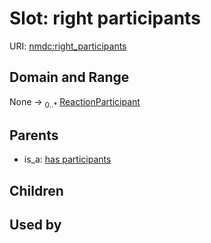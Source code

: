 
# Slot: right participants




URI: [nmdc:right_participants](https://microbiomedata/meta/right_participants)


## Domain and Range

None &#8594;  <sub>0..\*</sub> [ReactionParticipant](ReactionParticipant.md)

## Parents

 *  is_a: [has participants](has_participants.md)

## Children


## Used by

